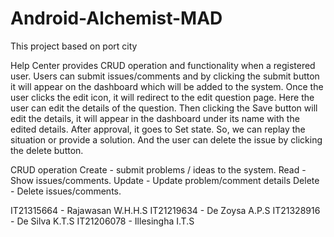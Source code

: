 # Android-Alchemist-MAD
This project based on port city

Help Center provides CRUD operation and functionality when a registered user. Users can submit issues/comments and by clicking the submit button it will appear on the dashboard which will be added to the system. Once the user clicks the edit icon, it will redirect to the edit question page. Here the user can edit the details of the question. Then clicking the Save button will edit the details, it will appear in the dashboard under its name with the edited details. After approval, it goes to Set state. So, we can replay the situation or provide a solution. And the user can delete the issue by clicking the delete button.

CRUD operation
Create - submit problems / ideas to the system.
Read - Show issues/comments.
Update - Update problem/comment details
Delete - Delete issues/comments.



IT21315664 - Rajawasan W.H.H.S
IT21219634 - De Zoysa A.P.S
IT21328916 - De Silva K.T.S
IT21206078 - Illesingha I.T.S
